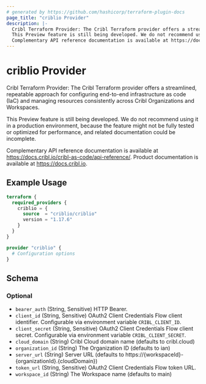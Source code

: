 ```yaml
---
# generated by https://github.com/hashicorp/terraform-plugin-docs
page_title: "criblio Provider"
description: |-
  Cribl Terraform Provider: The Cribl Terraform provider offers a streamlined, repeatable approach for configuring end-to-end infrastructure as code (IaC) and managing resources consistently across Cribl Organizations and Workspaces.
  This Preview feature is still being developed. We do not recommend using it in a production environment, because the feature might not be fully tested or optimized for performance, and related documentation could be incomplete.
  Complementary API reference documentation is available at https://docs.cribl.io/cribl-as-code/api-reference/. Product documentation is available at https://docs.cribl.io.
---
```


# criblio Provider

Cribl Terraform Provider: The Cribl Terraform provider offers a streamlined, repeatable approach for configuring end-to-end infrastructure as code (IaC) and managing resources consistently across Cribl Organizations and Workspaces.

This Preview feature is still being developed. We do not recommend using it in a production environment, because the feature might not be fully tested or optimized for performance, and related documentation could be incomplete.

Complementary API reference documentation is available at https://docs.cribl.io/cribl-as-code/api-reference/. Product documentation is available at https://docs.cribl.io.

## Example Usage

```terraform
terraform {
  required_providers {
    criblio = {
      source  = "criblio/criblio"
      version = "1.17.6"
    }
  }
}

provider "criblio" {
  # Configuration options
}
```

<!-- schema generated by tfplugindocs -->
## Schema

### Optional

- `bearer_auth` (String, Sensitive) HTTP Bearer.
- `client_id` (String, Sensitive) OAuth2 Client Credentials Flow client identifier. Configurable via environment variable `CRIBL_CLIENT_ID`.
- `client_secret` (String, Sensitive) OAuth2 Client Credentials Flow client secret. Configurable via environment variable `CRIBL_CLIENT_SECRET`.
- `cloud_domain` (String) Cribl Cloud domain name (defaults to cribl.cloud)
- `organization_id` (String) The Organization ID (defaults to ian)
- `server_url` (String) Server URL (defaults to https://{workspaceId}-{organizationId}.{cloudDomain})
- `token_url` (String, Sensitive) OAuth2 Client Credentials Flow token URL.
- `workspace_id` (String) The Workspace name (defaults to main)
